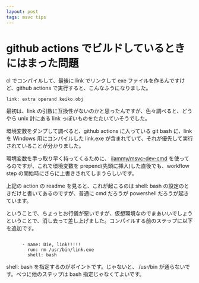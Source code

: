```yaml
---
layout: post
tags: msvc tips
---
```


# github actions でビルドしているときにはまった問題

cl でコンパイルして、最後に link でリンクして exe ファイルを作るんですけど、github actions で実行すると、こんなふうになりました。

`link: extra operand keiko.obj`

最初は、link の引数に互換性がないのかと思ったんですが、色々調べると、どうやら unix 計にある link っぽいものをたたいていそうでした。

環境変数をダンプして調べると、github actions に入っている git bash に、link を Windows 用にコンパイルした link.exe が含まれていて、それが優先して実行されていることが分かりました。

環境変数を手っ取り早く持ってくるために、 [ilammy/msvc-dev-cmd](https://github.com/ilammy/msvc-dev-cmd) を使ってるのですが、これで環境変数を prepend(先頭に挿入)した直後でも、workflow step の開始時にさらに上書きされてしまうらしいです。

上記の action の readme を見ると、これが起こるのは shell: bash の設定のときだけと書いてあるのですが、普通に cmd だろうが powershell だろうが起きています。

ということで、ちょっとお行儀が悪いですが、仮想環境なのでまあいいでしょうということで、消し去って差し上げました。コンパイルする前のステップに以下を追加です。

```

      - name: Die, link!!!!!
        run: rm /usr/bin/link.exe
        shell: bash

```

shell: bash を指定するのがポイントです。じゃないと、 /usr/bin が通らないです。べつに他のステップは bash 指定じゃなくてよいです。
